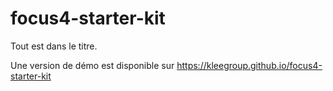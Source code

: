 # focus4-starter-kit

Tout est dans le titre.

Une version de démo est disponible sur https://kleegroup.github.io/focus4-starter-kit
